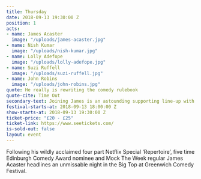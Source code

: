 ```yaml
---
title: Thursday
date: 2018-09-13 19:30:00 Z
position: 1
acts:
- name: James Acaster
  image: "/uploads/james-acaster.jpg"
- name: Nish Kumar
  image: "/uploads/nish-kumar.jpg"
- name: Lolly Adefope
  image: "/uploads/lolly-adefope.jpg"
- name: Suzi Ruffell
  image: "/uploads/suzi-ruffell.jpg"
- name: John Robins
  image: "/uploads/john-robins.jpg"
quote: He really is rewriting the comedy rulebook
quote-cite: Time Out
secondary-text: Joining James is an astounding supporting line-up with The Mash Report star Nish Kumar, Taskmaster’s Lolly Adefope, flawless stand-up machine Suzi Ruffell and 2017 Edinburgh Comedy Award winner, podcast hero and all-round vibe magnet John Robins as host.
festival-starts-at: 2018-09-13 18:00:00 Z
show-starts-at: 2018-09-13 19:30:00 Z
ticket-price: "£20 - £25"
ticket-link: https://www.seetickets.com/
is-sold-out: false
layout: event
---
```


Following his wildly acclaimed four part Netflix Special ‘Repertoire’, five time Edinburgh Comedy Award nominee and Mock The Week regular James Acaster headlines an unmissable night in the Big Top at Greenwich Comedy Festival. 